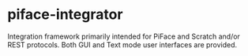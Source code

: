 # piface-integrator
Integration framework primarily intended for PiFace and Scratch and/or REST protocols.  Both GUI and Text mode user interfaces are provided.
